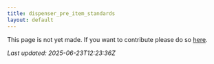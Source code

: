 ```yaml
---
title: dispenser_pre_item_standards
layout: default
---
```


This page is not yet made. If you want to contribute please do so [here](https://github.com/CrazyH2/Bigstone/blob/wiki/components/dispenser_pre_item_standards.md).

_Last updated: 2025-06-23T12:23:36Z_
